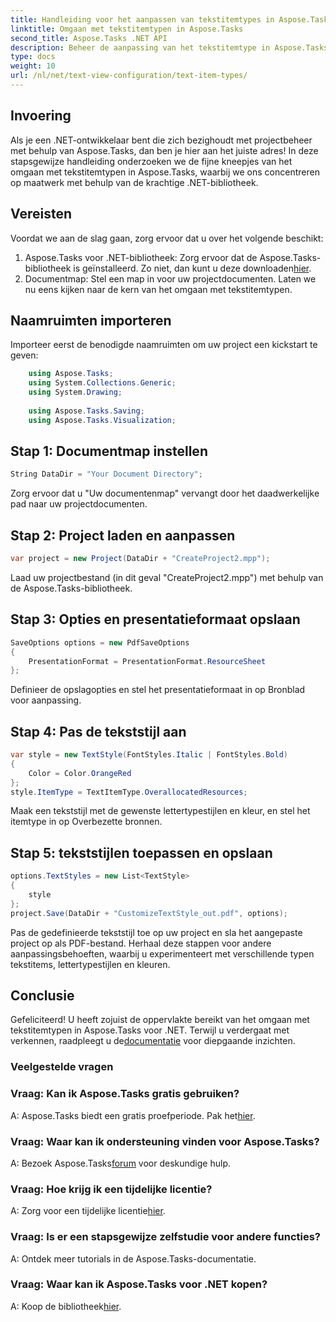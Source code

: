 ```yaml
---
title: Handleiding voor het aanpassen van tekstitemtypes in Aspose.Tasks
linktitle: Omgaan met tekstitemtypen in Aspose.Tasks
second_title: Aspose.Tasks .NET API
description: Beheer de aanpassing van het tekstitemtype in Aspose.Tasks voor .NET met deze stapsgewijze handleiding. Breng uw projectmanagementgame moeiteloos naar een hoger niveau.
type: docs
weight: 10
url: /nl/net/text-view-configuration/text-item-types/
---
```

## Invoering
Als je een .NET-ontwikkelaar bent die zich bezighoudt met projectbeheer met behulp van Aspose.Tasks, dan ben je hier aan het juiste adres! In deze stapsgewijze handleiding onderzoeken we de fijne kneepjes van het omgaan met tekstitemtypen in Aspose.Tasks, waarbij we ons concentreren op maatwerk met behulp van de krachtige .NET-bibliotheek.
## Vereisten
Voordat we aan de slag gaan, zorg ervoor dat u over het volgende beschikt:
1.  Aspose.Tasks voor .NET-bibliotheek: Zorg ervoor dat de Aspose.Tasks-bibliotheek is geïnstalleerd. Zo niet, dan kunt u deze downloaden[hier](https://releases.aspose.com/tasks/net/).
2. Documentmap: Stel een map in voor uw projectdocumenten.
Laten we nu eens kijken naar de kern van het omgaan met tekstitemtypen.
## Naamruimten importeren
Importeer eerst de benodigde naamruimten om uw project een kickstart te geven:
```csharp
    using Aspose.Tasks;
    using System.Collections.Generic;
    using System.Drawing;
    
    using Aspose.Tasks.Saving;
    using Aspose.Tasks.Visualization;
```
## Stap 1: Documentmap instellen
```csharp
String DataDir = "Your Document Directory";
```
Zorg ervoor dat u "Uw documentenmap" vervangt door het daadwerkelijke pad naar uw projectdocumenten.
## Stap 2: Project laden en aanpassen
```csharp
var project = new Project(DataDir + "CreateProject2.mpp");
```
Laad uw projectbestand (in dit geval "CreateProject2.mpp") met behulp van de Aspose.Tasks-bibliotheek.
## Stap 3: Opties en presentatieformaat opslaan
```csharp
SaveOptions options = new PdfSaveOptions
{
    PresentationFormat = PresentationFormat.ResourceSheet
};
```
Definieer de opslagopties en stel het presentatieformaat in op Bronblad voor aanpassing.
## Stap 4: Pas de tekststijl aan
```csharp
var style = new TextStyle(FontStyles.Italic | FontStyles.Bold)
{
    Color = Color.OrangeRed
};
style.ItemType = TextItemType.OverallocatedResources;
```
Maak een tekststijl met de gewenste lettertypestijlen en kleur, en stel het itemtype in op Overbezette bronnen.
## Stap 5: tekststijlen toepassen en opslaan
```csharp
options.TextStyles = new List<TextStyle>
{
    style
};
project.Save(DataDir + "CustomizeTextStyle_out.pdf", options);
```
Pas de gedefinieerde tekststijl toe op uw project en sla het aangepaste project op als PDF-bestand.
Herhaal deze stappen voor andere aanpassingsbehoeften, waarbij u experimenteert met verschillende typen tekstitems, lettertypestijlen en kleuren.
## Conclusie
Gefeliciteerd! U heeft zojuist de oppervlakte bereikt van het omgaan met tekstitemtypen in Aspose.Tasks voor .NET. Terwijl u verdergaat met verkennen, raadpleegt u de[documentatie](https://reference.aspose.com/tasks/net/) voor diepgaande inzichten.
### Veelgestelde vragen
### Vraag: Kan ik Aspose.Tasks gratis gebruiken?
 A: Aspose.Tasks biedt een gratis proefperiode. Pak het[hier](https://releases.aspose.com/).
### Vraag: Waar kan ik ondersteuning vinden voor Aspose.Tasks?
 A: Bezoek Aspose.Tasks[forum](https://forum.aspose.com/c/tasks/15) voor deskundige hulp.
### Vraag: Hoe krijg ik een tijdelijke licentie?
 A: Zorg voor een tijdelijke licentie[hier](https://purchase.aspose.com/temporary-license/).
### Vraag: Is er een stapsgewijze zelfstudie voor andere functies?
A: Ontdek meer tutorials in de Aspose.Tasks-documentatie.
### Vraag: Waar kan ik Aspose.Tasks voor .NET kopen?
 A: Koop de bibliotheek[hier](https://purchase.aspose.com/buy).